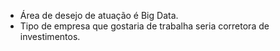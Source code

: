 - Área de desejo de atuação é Big Data.
- Tipo de empresa que gostaria de trabalha seria corretora de investimentos.
